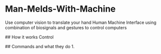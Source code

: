 # Man-Melds-With-Machine

Use computer vision to translate your hand 
Human Machine Interface using combination of biosignals and gestures to control computers

## How it works
Control

## Commands and what they do
1. 
